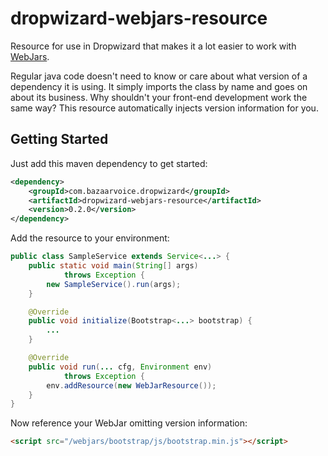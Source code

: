 dropwizard-webjars-resource
===========================

Resource for use in Dropwizard that makes it a lot easier to work with [WebJars](http://www.webjars.org).

Regular java code doesn't need to know or care about what version of a dependency it is using. It simply imports the
class by name and goes on about its business. Why shouldn't your front-end development work the same way? This resource
automatically injects version information for you.

Getting Started
---------------

Just add this maven dependency to get started:
```xml
<dependency>
    <groupId>com.bazaarvoice.dropwizard</groupId>
    <artifactId>dropwizard-webjars-resource</artifactId>
    <version>0.2.0</version>
</dependency>
```

Add the resource to your environment:
```java
public class SampleService extends Service<...> {
    public static void main(String[] args)
            throws Exception {
        new SampleService().run(args);
    }

    @Override
    public void initialize(Bootstrap<...> bootstrap) {
        ...
    }

    @Override
    public void run(... cfg, Environment env)
            throws Exception {
        env.addResource(new WebJarResource());
    }
}
```

Now reference your WebJar omitting version information:
```html
<script src="/webjars/bootstrap/js/bootstrap.min.js"></script>
```
